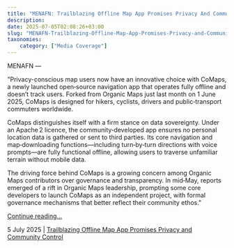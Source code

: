 ```yaml
---
title: "MENAFN: Trailblazing Offline Map App Promises Privacy And Community Control"
description: 
date: 2025-07-05T02:08:26+03:00
slug: "MENAFN-Trailblazing-Offline-Map-App-Promises-Privacy-and-Community-Control"
taxonomies:
    category: ["Media Coverage"]
---
```


MENAFN —
 
 
"Privacy-conscious map users now have an innovative choice with CoMaps, a newly launched open‑source navigation app that operates fully offline and doesn’t track users. Forked from Organic Maps just last month on 1 June 2025, CoMaps is designed for hikers, cyclists, drivers and public‑transport commuters worldwide.

CoMaps distinguishes itself with a firm stance on data sovereignty. Under an Apache 2 licence, the community‑developed app ensures no personal location data is gathered or sent to third parties. Its core navigation and map‑downloading functions—including turn‑by‑turn directions with voice prompts—are fully functional offline, allowing users to traverse unfamiliar terrain without mobile data.

The driving force behind CoMaps is a growing concern among Organic Maps contributors over governance and transparency. In mid‑May, reports emerged of a rift in Organic Maps leadership, prompting some core developers to launch CoMaps as an independent project, with formal governance mechanisms that better reflect their community ethos."


[Continue reading...](https://menafn.com/1109763741/Trailblazing-Offline-Map-App-Promises-Privacy-And-Community-Control)

5 July 2025 | [Trailblazing Offline Map App Promises Privacy and Community Control](https://menafn.com/1109763741/Trailblazing-Offline-Map-App-Promises-Privacy-And-Community-Control)
